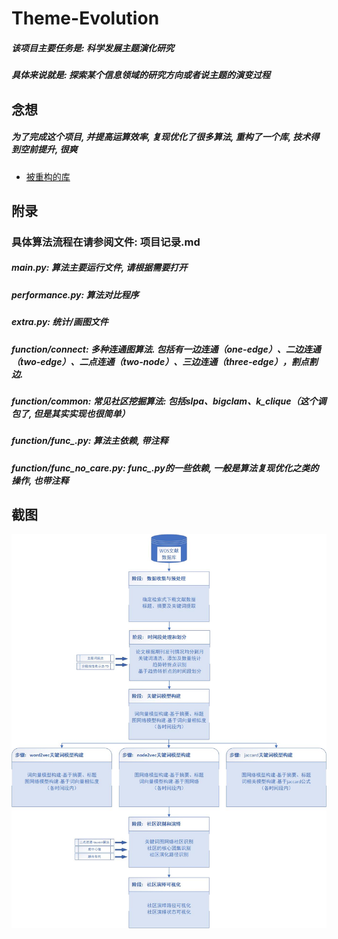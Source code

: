 
# Theme-Evolution

##### 该项目主要任务是: 科学发展主题演化研究 
##### 具体来说就是: 探索某个信息领域的研究方向或者说主题的演变过程

## 念想

##### 为了完成这个项目, 并提高运算效率, 复现优化了很多算法, 重构了一个库, 技术得到空前提升, 很爽
- [被重构的库](https://github.com/AnasAito/Semantic-parser)

## 附录

### 具体算法流程在请参阅文件: 项目记录.md

##### main.py: 算法主要运行文件, 请根据需要打开
##### performance.py: 算法对比程序
##### extra.py: 统计/画图文件
##### function/connect: 多种连通图算法. 包括有一边连通（one-edge）、二边连通（two-edge）、二点连通（two-node）、三边连通（three-edge），割点割边.
##### function/common: 常见社区挖掘算法: 包括slpa、bigclam、k_clique（这个调包了, 但是其实实现也很简单）
##### function/func_.py: 算法主依赖, 带注释
##### function/func_no_care.py: func_.py的一些依赖, 一般是算法复现优化之类的操作, 也带注释

## 截图

![算法流程图](https://github.com/Night-Quiet/Theme-Evolution/blob/main/1%20%E6%95%B4%E4%BD%93%E6%B5%81%E7%A8%8B%E5%9B%BE.jpg)

